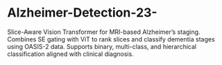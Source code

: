 # Alzheimer-Detection-23-
Slice-Aware Vision Transformer for MRI-based Alzheimer’s staging. Combines SE gating with ViT to rank slices and classify dementia stages using OASIS-2 data. Supports binary, multi-class, and hierarchical classification aligned with clinical diagnosis.
